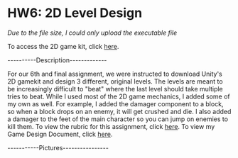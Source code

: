 # HW6: 2D Level Design

*Due to the file size, I could only upload the executable file* 

To access the 2D game kit, click [here](https://assetstore.unity.com/packages/templates/tutorials/2d-game-kit-107098).

----------Description-------------

For our 6th and final assignment, we were instructed to download Unity's 2D gamekit and design 3 different, original levels. The levels are meant to be increasingly difficult to "beat" where the last level should take multiple tries to beat. While I used most of the 2D game mechanics, I added some of my own as well. For example, I added the damager component to a block, so when a block drops on an enemy, it will get crushed and die. I also added a damager to the feet of the main character so you can jump on enemies to kill them. To view the rubric for this assignment, click [here](https://drive.google.com/file/d/1pQQs1KtG6FjZyAJM-J0iSsRPY3FF-jej/view?usp=sharing). To view my Game Design Document, click [here](https://drive.google.com/file/d/19ksf8XYzBwxelorP03pFOfW5F3-AufAC/view?usp=sharing).

-----------Pictures----------------

